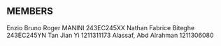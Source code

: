 ## MEMBERS
Enzio Bruno Roger MANINI 243EC245XX
Nathan Fabrice Biteghe 243EC245YN 
Tan Jian Yi 1211311173 
Alassaf, Abd Alrahman 1211306080
